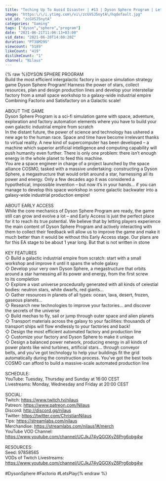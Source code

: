 ```yaml
---
title: "Teching Up To Avoid Disaster | #13 | Dyson Sphere Program | Lets Play\/Walkthrough"
image: "https:\/\/i.ytimg.com\/vi\/zcGVSJ5nytA\/hqdefault.jpg"
vid_id: "zcGVSJ5nytA"
categories: "Gaming"
tags: ["dyson","sphere","program"]
date: "2021-06-21T11:06:13+03:00"
vid_date: "2021-06-20T14:00:20Z"
duration: "PT38M29S"
viewcount: "5189"
likeCount: "419"
dislikeCount: "1"
channel: "Nilaus"
---
```

{% raw %}DYSON SPHERE PROGRAM<br />Build the most efficient intergalactic factory in space simulation strategy<br />game Dyson Sphere Program! Harness the power of stars, collect resources, plan and design production lines and develop your interstellar factory from a small space workshop to a galaxy-wide industrial empire<br />Combining Factorio and Satisfactory on a Galactic scale!<br /><br />ABOUT THE GAME<br />Dyson Sphere Program is a sci-fi simulation game with space, adventure,<br />exploration and factory automation elements where you have to build your<br />own galactic industrial empire from scratch<br />In the distant future, the power of science and technology has ushered a new age to the human race. Space and time have become irrelevant thanks<br />to virtual reality. A new kind of supercomputer has been developed – a machine which superior artificial intelligence and computing capability will<br />push humanity even further. There is only one problem: there isn’t enough<br />energy in the whole planet to feed this machine.<br />You are a space engineer in charge of a project launched by the space alliance COSMO, tasked with a massive undertaking: constructing a Dyson<br />Sphere, a megastructure that would orbit around a star, harnessing all its<br />power and energy. Only a few decades ago it was considered a hypothetical, impossible invention – but now it’s in your hands… if you can manage to develop this space workshop in some galactic backwater into a galaxy-wide industrial production empire!<br /><br />ABOUT EARLY ACCESS<br />While the core mechanics of Dyson Sphere Program are ready, the game still can grow and evolve a lot – and Early Access is just the perfect place for it to reach its true potential. We believe that by letting players experience the main content of Dyson Sphere Program and actively interacting with them to collect their feedback will allow us to improve the game and make it much better than it would be without this Early Access stage. Our plans are for this EA stage to be about 1 year long. But that is not written in stone<br /><br />KEY FEATURES<br />◇ Build a galactic industrial empire from scratch: start with a small workshop and improve it until it spans the whole galaxy<br />◇ Develop your very own Dyson Sphere, a megastructure that orbits<br />around a star harnessing all its power and energy, from the first screw<br />to its completion<br />◇ Explore a vast universe procedurally generated with all kinds of celestial bodies: neutron stars, white dwarfs, red giants…<br />◇ Gather resources in planets of all types: ocean, lava, desert, frozen,<br />gaseous planets…<br />◇ Research new technologies to improve your factories… and discover<br />the secrets of the universe<br />◇ Build mechas to fly, sail or jump through outer space and alien planets<br />◇ Transport materials across the galaxy to your facilities: thousands of<br />transport ships will flow endlessly to your factories and back!<br />◇ Design the most efficient automated factory and production line<br />◇ Customize your factory and Dyson Sphere to make it unique<br />◇ Design a balanced power network, producing energy in all kinds of<br />power plants like wind turbines, artificial stars… through conveyor<br />belts, and you’ve got technology to help your buildings fit the grid automatically during the construction process. You’ve got the best tools<br />COSMO can afford to build a massive-scale automated production line<br /><br />SCHEDULE:<br />YouTube: Tuesday, Thursday and Sunday at 16:00 CEST<br />Livestreams: Monday, Wednesday and Friday at 20:00 CEST<br /><br />SOCIAL:<br />Twitch: <a rel="nofollow" target="blank" href="https://www.twitch.tv/nilaus">https://www.twitch.tv/nilaus</a><br />Patreon: <a rel="nofollow" target="blank" href="https://www.patreon.com/Nilaus">https://www.patreon.com/Nilaus</a><br />Discord: <a rel="nofollow" target="blank" href="http://discord.gg/nilaus">http://discord.gg/nilaus</a><br />Twitter: <a rel="nofollow" target="blank" href="https://twitter.com/ChristianNilaus">https://twitter.com/ChristianNilaus</a><br />Tips: <a rel="nofollow" target="blank" href="https://streamlabs.com/nilaus">https://streamlabs.com/nilaus</a><br />Merchandise: <a rel="nofollow" target="blank" href="https://streamlabs.com/nilaus1#/merch">https://streamlabs.com/nilaus1#/merch</a><br />YouTube VOD Channel: <a rel="nofollow" target="blank" href="https://www.youtube.com/channel/UCJkJ74yQGOXyZ6Prg6obg4w">https://www.youtube.com/channel/UCJkJ74yQGOXyZ6Prg6obg4w</a><br /><br />RESOURCES:<br />Seed: 97858565<br />VODs of Twitch Livestreams: <a rel="nofollow" target="blank" href="https://www.youtube.com/channel/UCJkJ74yQGOXyZ6Prg6obg4w">https://www.youtube.com/channel/UCJkJ74yQGOXyZ6Prg6obg4w</a><br /><br />#DysonSphere #Factorio #LetsPlay{% endraw %}
